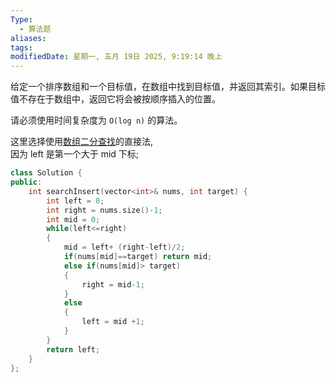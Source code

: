 ```yaml
---
Type:
  - 算法题
aliases: 
tags: 
modifiedDate: 星期一, 五月 19日 2025, 9:19:14 晚上
---
```

给定一个排序数组和一个目标值，在数组中找到目标值，并返回其索引。如果目标值不存在于数组中，返回它将会被按顺序插入的位置。

请必须使用时间复杂度为 `O(log n)` 的算法。

这里选择使用[数组二分查找](数组二分查找.md)的直接法,  
因为 left 是第一个大于 mid 下标;

```cpp
class Solution {
public:
    int searchInsert(vector<int>& nums, int target) {
        int left = 0;
        int right = nums.size()-1;
        int mid = 0;
        while(left<=right)
        {
            mid = left+ (right-left)/2;
            if(nums[mid]==target) return mid;
            else if(nums[mid]> target)
            {
                right = mid-1;
            }
            else 
            {
                left = mid +1;
            }
        }
        return left;
    }
};
```
